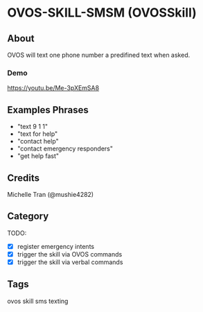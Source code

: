 # OVOS-SKILL-SMSM (OVOSSkill)

## About
OVOS will text one phone number a predifined text when asked. 
### Demo
https://youtu.be/Me-3pXEmSA8

## Examples Phrases
- "text 9 1 1"
- "text for help"
- "contact help"
- "contact emergency responders"
- "get help fast"

## Credits
Michelle Tran (@mushie4282)

## Category
TODO:
- [x] register emergency intents
- [x] trigger the skill via OVOS commands
- [x] trigger the skill via verbal commands

## Tags
ovos skill sms texting
